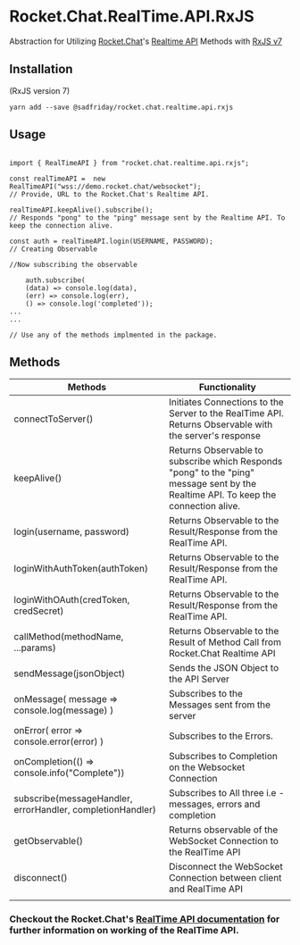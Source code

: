 # Rocket.Chat.RealTime.API.RxJS

Abstraction for Utilizing [Rocket.Chat](https://rocket.chat/)'s [Realtime API](https://rocket.chat/docs/developer-guides/realtime-api) Methods with [RxJS v7](http://reactivex.io/rxjs/)

## Installation

(RxJS version 7)
```
yarn add --save @sadfriday/rocket.chat.realtime.api.rxjs
```


## Usage

```

import { RealTimeAPI } from "rocket.chat.realtime.api.rxjs";

const realTimeAPI =  new RealTimeAPI("wss://demo.rocket.chat/websocket");
// Provide, URL to the Rocket.Chat's Realtime API.

realTimeAPI.keepAlive().subscribe();
// Responds "pong" to the "ping" message sent by the Realtime API. To keep the connection alive.

const auth = realTimeAPI.login(USERNAME, PASSWORD);
// Creating Observable

//Now subscribing the observable

    auth.subscribe(
    (data) => console.log(data),
    (err) => console.log(err),
    () => console.log('completed'));
...
...

// Use any of the methods implmented in the package.

```

## Methods

| Methods                                                    | Functionality                                                                                                                       |
| ---------------------------------------------------------- | ----------------------------------------------------------------------------------------------------------------------------------- |
| connectToServer()                                          | Initiates Connections to the Server to the RealTime API. Returns Observable with the server's response                              |
| keepAlive()                                                | Returns Observable to subscribe which Responds "pong" to the "ping" message sent by the Realtime API. To keep the connection alive. |
| login(username, password)                                  | Returns Observable to the Result/Response from the RealTime API.                                                                    |
| loginWithAuthToken(authToken)                              | Returns Observable to the Result/Response from the RealTime API.                                                                    |
| loginWithOAuth(credToken, credSecret)                      | Returns Observable to the Result/Response from the RealTime API.                                                                    |
| callMethod(methodName, ...params)                          | Returns Observable to the Result of Method Call from Rocket.Chat Realtime API                                                       |
| sendMessage(jsonObject)                                    | Sends the JSON Object to the API Server                                                                                             |
| onMessage( message => console.log(message) )               | Subscribes to the Messages sent from the server                                                                                     |
| onError( error => console.error(error) )                   | Subscribes to the Errors.                                                                                                           |
| onCompletion(() => console.info("Complete"))               | Subscribes to Completion on the Websocket Connection                                                                                |
| subscribe(messageHandler, errorHandler, completionHandler) | Subscribes to All three i.e - messages, errors and completion                                                                       |
| getObservable()                                            | Returns observable of the WebSocket Connection to the RealTime API                                                                  |
| disconnect()                                               | Disconnect the WebSocket Connection between client and RealTime API                                                                 |
|                                                            |                                                                                                                                     |

### Checkout the Rocket.Chat's [RealTime API documentation](https://rocket.chat/docs/developer-guides/realtime-api) for further information on working of the RealTime API.
